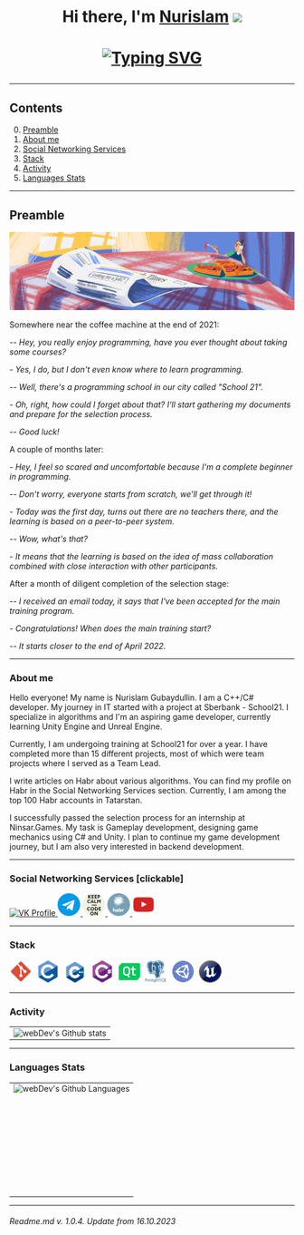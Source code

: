 <h1 align="center">Hi there, I'm <a href="https://vk.com/tonitaga/" target="_blank">Nurislam</a>
<img src="https://github.com/blackcater/blackcater/raw/main/images/Hi.gif" height="32"/></h1>
<h1 align="center"><a href="https://git.io/typing-svg"><img src="https://readme-typing-svg.demolab.com?font=Fira+Code&pause=1000&center=true&width=500&lines=Embedded+C%2B%2B+programmer+from+Russia" alt="Typing SVG" /></a>

---

## Contents

0. [Preamble](#preamble)
1. [About me](#about-me)
2. [Social Networking Services](#social-networking-services-clickable)
3. [Stack](#stack)
4. [Activity](#activity)
5. [Languages Stats](#languages-stats)

---

## Preamble

![MyBio](/images/1.png)

Somewhere near the coffee machine at the end of 2021:

*-- Hey, you really enjoy programming, have you ever thought about taking some courses?*

*- Yes, I do, but I don't even know where to learn programming.*

*-- Well, there's a programming school in our city called "School 21".*

*- Oh, right, how could I forget about that? I'll start gathering my documents and prepare for the selection process.*

*-- Good luck!*

A couple of months later:

*- Hey, I feel so scared and uncomfortable because I'm a complete beginner in programming.*

*-- Don't worry, everyone starts from scratch, we'll get through it!*

*- Today was the first day, turns out there are no teachers there, and the learning is based on a peer-to-peer system.*

*-- Wow, what's that?*

*- It means that the learning is based on the idea of mass collaboration combined with close interaction with other participants.*

After a month of diligent completion of the selection stage:

*-- I received an email today, it says that I've been accepted for the main training program.*

*- Congratulations! When does the main training start?*

*-- It starts closer to the end of April 2022.*

---

### About me

Hello everyone! My name is Nurislam Gubaydullin. I am a C++/C# developer. My journey in IT started with a project at Sberbank - School21. I specialize in algorithms and I'm an aspiring game developer, currently learning Unity Engine and Unreal Engine.

Currently, I am undergoing training at School21 for over a year. I have completed more than 15 different projects, most of which were team projects where I served as a Team Lead.

I write articles on Habr about various algorithms. You can find my profile on Habr in the Social Networking Services section. Currently, I am among the top 100 Habr accounts in Tatarstan.

I successfully passed the selection process for an internship at Ninsar.Games. My task is Gameplay development, designing game mechanics using C# and Unity. I plan to continue my game development journey, but I am also very interested in backend development.

---

### Social Networking Services [clickable]

<div id="badges">
    <a href="https://vk.com/tonitaga" target="_blank">
      <img src="https://cdn-icons-png.flaticon.com/512/145/145813.png" width="40" height="40" alt="VK Profile" />
    </a>
    <a href="https://t.me/tonitaga" target="_blank">
      <img src="images/telegram.png" width="40" height="40" alt="Telegram"/>
    </a>
    <a href="https://t.me/gubaydullin_nurislam" target="_blank">
      <img src="images/telegram_channel.png" width="40" height="40" alt="Telegram Channel"/>
    </a>
    <a href="https://habr.com/ru/users/tonitaga" target="_blank">
      <img src="images/habr.png" width="40" height="40" alt="Habr Profile"/>
    </a>
    <a href="https://youtube.com/@tonitaga?si=L_jxDR-306qhxJAT" target="_blank">
      <img src="images/youtube.png" width="40" height="40" alt="Youtube Channel"/>
    </a>
</div>

---

### Stack

<div>
  <img src="images/git.png" title="git" alt="git" width="40" height="40"/>&nbsp
  <img src="images/c.png" title="CLanguage" alt="CLanguage" width="40" height="40"/>&nbsp
  <img src="images/c++.png" title="CPlusPlusLanguage" alt="CPlusPlusLanguage" width="40" height="40"/>&nbsp
  <img src="images/csharp.png" title="CSharpLanguage" alt="CSharpLanguage" width="40" height="40"/>&nbsp
  <img src="images/qt.png" title="QtFramework" alt="QtFramework" width="40" height="40"/>&nbsp
  <img src="images/postgresql.png" title="PostgreSql" alt="PostgreSql" width="40" height="40"/>&nbsp
  <img src="images/unity.png" title="UnityEngine" alt="UnityEngine" width="40" height="40"/>&nbsp
  <img src="images/unreal.png" title="UnrealEngine" alt="UnrealEngine" width="40" height="40"/>&nbsp
</div>

---

### Activity

<table>
  <tr>
    <td>
      <img align="left" src="http://github-readme-streak-stats.herokuapp.com?user=tonitaga&theme=dark&background=000000" alt="webDev's Github stats" />
    </td>
  </tr>
</table>

---

### Languages Stats

<table>
  <tr>
    <td>
      <img height="195px" align="right" alt="webDev's Github Languages" src="https://github-readme-stats-sigma-five.vercel.app/api/top-langs/?username=tonitaga&layout=compact&theme=vision-friendly-dark" />
    </td>
  </tr>
</table>

---

###### Readme.md v. 1.0.4. Update from 16.10.2023
